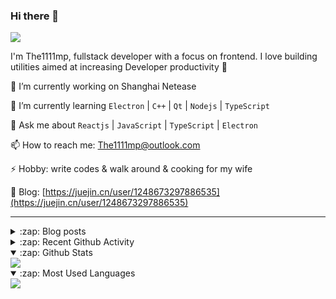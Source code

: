 ### Hi there 👋

![](https://komarev.com/ghpvc/?username=1111mp&color=green)

I'm The1111mp, fullstack developer with a focus on frontend. I love building utilities aimed at increasing Developer productivity 🙌

🔭 I’m currently working on Shanghai Netease

🌱 I’m currently learning `Electron` | `C++` | `Qt` | `Nodejs` | `TypeScript`

💬 Ask me about `Reactjs` | `JavaScript` | `TypeScript` | `Electron`

📫 How to reach me: <a href="mailto:The1111mp@outlook.com">The1111mp@outlook.com</a>

⚡ Hobby: write codes & walk around & cooking for my wife

📖 Blog: [https://juejin.cn/user/1248673297886535](https://juejin.cn/user/1248673297886535)

***

<details>
  <summary>:zap: Blog posts</summary>

  - [使用 nvm-desktop 轻松安装和管理多个 node 版本](https://juejin.cn/post/7267791228872179727)
  - [Electron 中集成 SQLite3 数据库的最佳实践](https://juejin.cn/post/7202807471881306172)
  - [从0开发IM，单聊群聊在线离线消息以及消息的已读未读功能](https://juejin.cn/post/7202583557751865401)
  - [Electron（网页）中实现接近微信消息发送体验的消息输入框及界面](https://juejin.cn/post/7252505446396575781)
  - [Qt中基于QWebEngineView和QWebChannel实现与web的交互](https://juejin.cn/post/7238423148555501629)
</details>

<details>
  <summary>:zap: Recent Github Activity</summary>

  <!--START_SECTION:activity-->
1. 🎉 Merged PR [#6](https://github.com/1111mp/nvm-desktop/pull/6) in [1111mp/nvm-desktop](https://github.com/1111mp/nvm-desktop)
2. 🎉 Merged PR [#1](https://github.com/1111mp/nvmd-command/pull/1) in [1111mp/nvmd-command](https://github.com/1111mp/nvmd-command)
3. 💪 Opened PR [#6](https://github.com/1111mp/nvm-desktop/pull/6) in [1111mp/nvm-desktop](https://github.com/1111mp/nvm-desktop)
4. 💪 Opened PR [#1](https://github.com/1111mp/nvmd-command/pull/1) in [1111mp/nvmd-command](https://github.com/1111mp/nvmd-command)
5. 🎉 Merged PR [#38](https://github.com/1111mp/electron_client/pull/38) in [1111mp/electron_client](https://github.com/1111mp/electron_client)
6. 🎉 Merged PR [#37](https://github.com/1111mp/electron_client/pull/37) in [1111mp/electron_client](https://github.com/1111mp/electron_client)
7. 🚀 Published release [v2.1.0](https://github.com/1111mp/nvm-desktop/releases/tag/v2.1.0) in [1111mp/nvm-desktop](https://github.com/1111mp/nvm-desktop)
8. 🎉 Merged PR [#5](https://github.com/1111mp/nvm-desktop/pull/5) in [1111mp/nvm-desktop](https://github.com/1111mp/nvm-desktop)
9. 💪 Opened PR [#5](https://github.com/1111mp/nvm-desktop/pull/5) in [1111mp/nvm-desktop](https://github.com/1111mp/nvm-desktop)
10. 🚀 Published release [v2.0.0](https://github.com/1111mp/nvmd-command/releases/tag/v2.0.0) in [1111mp/nvmd-command](https://github.com/1111mp/nvmd-command)
  <!--END_SECTION:activity-->
</details>

<details open>
  <summary>:zap: Github Stats</summary>

  <img align="center" src="https://github-readme-stats-sigma-five.vercel.app/api?username=1111mp&show_icons=true&hide_border=true&theme=gruvbox" />
</details>

<details open>
  <summary>:zap: Most Used Languages</summary>

  <img align="center" src="https://github-readme-stats-sigma-five.vercel.app/api/top-langs/?username=1111mp&layout=compact&show_icons=true&hide_border=true&theme=gruvbox" />
</details>


<!--
**1111mp/1111mp** is a ✨ _special_ ✨ repository because its `README.md` (this file) appears on your GitHub profile.

Here are some ideas to get you started:

- 🔭 I’m currently working on ...
- 🌱 I’m currently learning ...
- 👯 I’m looking to collaborate on ...
- 🤔 I’m looking for help with ...
- 💬 Ask me about ...
- 📫 How to reach me: ...
- 😄 Pronouns: ...
- ⚡ Fun fact: ...
-->
